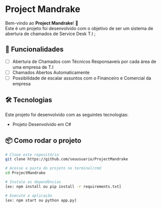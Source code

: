 # Project Mandrake

Bem-vindo ao **Project Mandrake**! 🌿  
Este é um projeto foi desenvolvido com o objetivo de ser um sistema de abertura de chamados de Service Desk T.I ;

## 🚀 Funcionalidades

- [ ] Abertura de Chamados com Técnicos Responsaveis por cada área de uma empresa de T.I
- [ ] Chamados Abertos Automaticamente
- [ ] Possibilidade de escalar assuntos com o Financeiro e Comercial da empresa

## 🛠 Tecnologias

Este projeto foi desenvolvido com as seguintes tecnologias:

- Projeto Desenvolvido em C# 


## 📦 Como rodar o projeto

```bash
# Clone este repositório
git clone https://github.com/seuusuario/ProjectMandrake

# Acesse a pasta do projeto no terminal/cmd
cd ProjectMandrake

# Instale as dependências
[ex: npm install ou pip install -r requirements.txt]

# Execute a aplicação
[ex: npm start ou python app.py]
